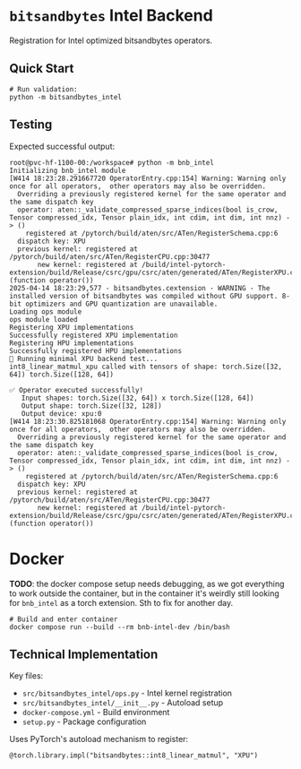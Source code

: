 # `bitsandbytes` Intel Backend

Registration for Intel optimized bitsandbytes operators.

## Quick Start

```
# Run validation:
python -m bitsandbytes_intel
```

## Testing

Expected successful output:
```
root@pvc-hf-1100-00:/workspace# python -m bnb_intel
Initializing bnb_intel module
[W414 18:23:28.291667720 OperatorEntry.cpp:154] Warning: Warning only once for all operators,  other operators may also be overridden.
  Overriding a previously registered kernel for the same operator and the same dispatch key
  operator: aten::_validate_compressed_sparse_indices(bool is_crow, Tensor compressed_idx, Tensor plain_idx, int cdim, int dim, int nnz) -> ()
    registered at /pytorch/build/aten/src/ATen/RegisterSchema.cpp:6
  dispatch key: XPU
  previous kernel: registered at /pytorch/build/aten/src/ATen/RegisterCPU.cpp:30477
       new kernel: registered at /build/intel-pytorch-extension/build/Release/csrc/gpu/csrc/aten/generated/ATen/RegisterXPU.cpp:468 (function operator())
2025-04-14 18:23:29,577 - bitsandbytes.cextension - WARNING - The installed version of bitsandbytes was compiled without GPU support. 8-bit optimizers and GPU quantization are unavailable.
Loading ops module
ops module loaded
Registering XPU implementations
Successfully registered XPU implementation
Registering HPU implementations
Successfully registered HPU implementations
🧪 Running minimal XPU backend test...
int8_linear_matmul_xpu called with tensors of shape: torch.Size([32, 64]) torch.Size([128, 64])

✅ Operator executed successfully!
   Input shapes: torch.Size([32, 64]) x torch.Size([128, 64])
   Output shape: torch.Size([32, 128])
   Output device: xpu:0
[W414 18:23:30.825181068 OperatorEntry.cpp:154] Warning: Warning only once for all operators,  other operators may also be overridden.
  Overriding a previously registered kernel for the same operator and the same dispatch key
  operator: aten::_validate_compressed_sparse_indices(bool is_crow, Tensor compressed_idx, Tensor plain_idx, int cdim, int dim, int nnz) -> ()
    registered at /pytorch/build/aten/src/ATen/RegisterSchema.cpp:6
  dispatch key: XPU
  previous kernel: registered at /pytorch/build/aten/src/ATen/RegisterCPU.cpp:30477
       new kernel: registered at /build/intel-pytorch-extension/build/Release/csrc/gpu/csrc/aten/generated/ATen/RegisterXPU.cpp:468 (function operator())
```

# Docker

**TODO**: the docker compose setup needs debugging, as we got everything to work outside the container, but in the container it's weirdly still looking for `bnb_intel` as a torch extension. Sth to fix for another day.

```
# Build and enter container
docker compose run --build --rm bnb-intel-dev /bin/bash
```

## Technical Implementation

Key files:
- `src/bitsandbytes_intel/ops.py` - Intel kernel registration
- `src/bitsandbytes_intel/__init__.py` - Autoload setup
- `docker-compose.yml` - Build environment
- `setup.py` - Package configuration

Uses PyTorch's autoload mechanism to register:
```
@torch.library.impl("bitsandbytes::int8_linear_matmul", "XPU")
```
